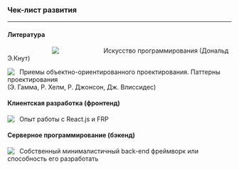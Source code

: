 <h3>Чек-лист развития</h3>
<hr>

<h4> Литература </h4>
<img src="https://habrastorage.org/files/af5/b7d/024/af5b7d0247ab4d4ab965e2b61839a5c3.png" align="left" hspace="100"/>
Искусство программирования (Дональд Э.Кнут) <br>

&nbsp;&nbsp;<img src="https://habrastorage.org/files/af5/b7d/024/af5b7d0247ab4d4ab965e2b61839a5c3.png" align="left"/>Приемы объектно-ориентированного проектирования. Паттерны проектирования <br> (Э. Гамма, Р. Хелм, Р. Джонсон, Дж. Влиссидес) <br>

<h4> Клиентская разработка (фронтенд) </h4>

&nbsp;&nbsp;<img src="https://habrastorage.org/files/af5/b7d/024/af5b7d0247ab4d4ab965e2b61839a5c3.png" align="left"/>Опыт работы с React.js и FRP <br>

<h4> Серверное программирование (бэкенд) </h4>

&nbsp;&nbsp;<img src="https://habrastorage.org/files/6bb/418/aa0/6bb418aa03a04d889dd2eb925d844deb.png" align="left"/>Собственный минималистичный back-end фреймворк или способность его разработать <br>

